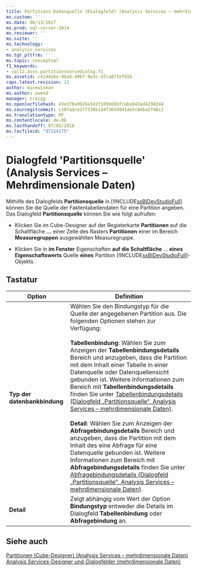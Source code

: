 ```yaml
---
title: Partitions-Datenquelle (Dialogfeld) (Analysis Services – mehrdimensionale Daten) | Microsoft-Dokumentation
ms.custom: ''
ms.date: 06/13/2017
ms.prod: sql-server-2014
ms.reviewer: ''
ms.suite: ''
ms.technology:
- analysis-services
ms.tgt_pltfrm: ''
ms.topic: conceptual
f1_keywords:
- sql12.asvs.partitionsourcedialog.f1
ms.assetid: c414dabe-9bad-49b7-9a3c-dfca87fef92b
caps.latest.revision: 12
author: minewiskan
ms.author: owend
manager: craigg
ms.openlocfilehash: 43e370a9926e342f105b68bfceba943ad4298244
ms.sourcegitcommit: c18fadce27f330e1d4f36549414e5c84ba2f46c2
ms.translationtype: MT
ms.contentlocale: de-DE
ms.lasthandoff: 07/02/2018
ms.locfileid: "37214175"
---
```

# <a name="partition-source-dialog-box-analysis-services---multidimensional-data"></a>Dialogfeld 'Partitionsquelle' (Analysis Services – Mehrdimensionale Daten)
  Mithilfe des Dialogfelds **Partitionsquelle** in [!INCLUDE[ssBIDevStudioFull](../includes/ssbidevstudiofull-md.md)] können Sie die Quelle der Faktentabellendaten für eine Partition angeben. Das Dialogfeld **Partitionsquelle** können Sie wie folgt aufrufen:  
  
-   Klicken Sie im Cube-Designer auf der Registerkarte **Partitionen** auf die Schaltfläche **...** einer Zelle des Rasters **Partitionen** einer im Bereich **Measuregruppen** ausgewählten Measuregruppe.  
  
-   Klicken Sie in **im Fenster** Eigenschaften **auf die Schaltfläche** ... **eines Eigenschaftswerts** Quelle **eines** Partition [!INCLUDE[ssBIDevStudioFull](../includes/ssbidevstudiofull-md.md)]-Objekts.  
  
## <a name="options"></a>Tastatur  
  
|Option|Definition|  
|------------|----------------|  
|**Typ der datenbankbindung**|Wählen Sie den Bindungstyp für die Quelle der angegebenen Partition aus. Die folgenden Optionen stehen zur Verfügung:<br /><br /> **Tabellenbindung**: Wählen Sie zum Anzeigen der **Tabellenbindungsdetails** Bereich und anzugeben, dass die Partition mit dem Inhalt einer Tabelle in einer Datenquelle oder Datenquellensicht gebunden ist. Weitere Informationen zum Bereich mit **Tabellenbindungsdetails** finden Sie unter [Tabellenbindungsdetails &#40;Dialogfeld „Partitionsquelle“, Analysis Services – mehrdimensionale Daten&#41;](table-binding-partition-source-dialog-analysis-services-multidimensional-data.md).<br /><br /> **Detail**: Wählen Sie zum Anzeigen der **Abfragebindungsdetails** Bereich und anzugeben, dass die Partition mit dem Inhalt des eine Abfrage für eine Datenquelle gebunden ist. Weitere Informationen zum Bereich mit **Abfragebindungsdetails** finden Sie unter [Abfragebindungsdetails &#40;Dialogfeld „Partitionsquelle“, Analysis Services – mehrdimensionale Daten&#41;](query-binding-partition-source-dialog-analysis-services-multidimensional-data.md).|  
|**Detail**|Zeigt abhängig vom Wert der Option **Bindungstyp** entweder die Details im Dialogfeld **Tabellenbindung** oder **Abfragebindung** an.|  
  
## <a name="see-also"></a>Siehe auch  
 [Partitionen &#40;Cube-Designer&#41; &#40;Analysis Services – mehrdimensionale Daten&#41;](partitions-cube-designer-analysis-services-multidimensional-data.md)   
 [Analysis Services-Designer und-Dialogfelder &#40;mehrdimensionale Daten&#41;](analysis-services-designers-and-dialog-boxes-multidimensional-data.md)  
  
  
